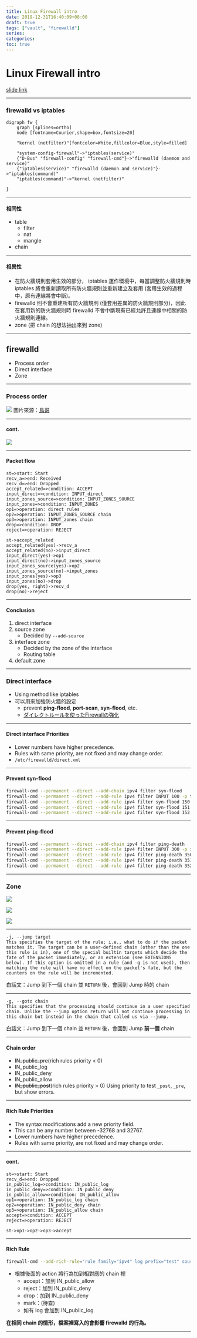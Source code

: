 ```yaml
---
title: Linux Firewall intro
date: 2019-12-31T16:40:09+08:00
draft: true
tags: ["vault", "firewalld"]
series: 
categories:
toc: true
---
```


# Linux Firewall intro

[slide link](https://hackmd.io/@bULAV3m2SmimwHsIRJ8smg/S1W69vBYB)

---

### firewalld vs iptables
```graphviz
digraph fw {
    graph [splines=ortho]
    node [fontname=Courier,shape=box,fontsize=20]
    
    "kernel (netfilter)"[fontcolor=White,fillcolor=Blue,style=filled]
                
    "system-config-firewall"->"iptables(service)"
    {"D-Bus" "firewall-config" "firewall-cmd"}->"firewalld (daemon and service)"
    {"iptables(service)" "firewalld (daemon and service)"}->"iptables(command)"
    "iptables(command)"->"kernel (netfilter)"
                
}
```

----

#### 相同性
- table
  - filter
  - nat
  - mangle
- chain

----

#### 相異性
- 在防火牆規則套用生效的部分， iptables 運作環境中，每當調整防火牆規則時 iptables 將會重新讀取所有防火牆規則並重新建立及套用 (套用生效的過程中，原有連線將會中斷)。
- firewalld 則不會重建所有防火牆規則 (僅套用差異的防火牆規則部分)，因此在套用新的防火牆規則時 firewalld 不會中斷現有已經允許且連線中相關的防火牆規則連線。
- zone (把 chain 的想法抽出來到 zone)

---

## firewalld
- Process order
- Direct interface
- Zone

----

### Process order
![](https://i.imgur.com/tcMHwCs.gif)
圖片來源：[鳥哥](http://linux.vbird.org/linux_server/0250simple_firewall.php)

----

#### cont.
![](https://raw.githubusercontent.com/alee801223/images/master/20191021122410.png)

----

#### Packet flow
```flow
st=>start: Start
recv_a=>end: Received
recv_d=>end: Dropped
accept_related=>condition: ACCEPT
input_direct=>condition: INPUT_direct
input_zones_source=>condition: INPUT_ZONES_SOURCE
input_zones=>condition: INPUT_ZONES
op1=>operation: direct rules
op2=>operation: INPUT_ZONES_SOURCE chain
op3=>operation: INPUT_zones chain
drop=>condition: DROP
reject=>operation: REJECT

st->accept_related
accept_related(yes)->recv_a
accept_related(no)->input_direct
input_direct(yes)->op1
input_direct(no)->input_zones_source
input_zones_source(yes)->op2
input_zones_source(no)->input_zones
input_zones(yes)->op3
input_zones(no)->drop
drop(yes, right)->recv_d
drop(no)->reject
```

----

#### Conclusion
1. direct interface
2. source zone
   - Decided by `--add-source`
3. interface zone
   - Decided by the zone of the interface
   - Routing table
4. default zone

---

### Direct interface
- Using method like iptables
- 可以用來加強防火牆的設定
  - prevent **ping-flood**, **port-scan**, **syn-flood**, etc.
  - [ダイレクトルールを使ったFirewallの強化](http://www.yam-web.net/centos7/direct-rule/index.html)

----

#### Direct interface Priorities
- Lower numbers have higher precedence.
- Rules with same priority, are not fixed and may change order.
- `/etc/firewalld/direct.xml`

----

#### Prevent syn-flood
```bash
firewall-cmd --permanent --direct --add-chain ipv4 filter syn-flood
firewall-cmd --permanent --direct --add-rule ipv4 filter INPUT 100 -p tcp --syn -j syn-flood
firewall-cmd --permanent --direct --add-rule ipv4 filter syn-flood 150 -m limit --limit 1/s --limit-burst 4 -j RETURN
firewall-cmd --permanent --direct --add-rule ipv4 filter syn-flood 151 -j LOG --log-prefix "IPTABLES SYN-FLOOD:"
firewall-cmd --permanent --direct --add-rule ipv4 filter syn-flood 152 -j DROP
```

----

#### Prevent ping-flood
```bash
firewall-cmd --permanent --direct --add-chain ipv4 filter ping-death
firewall-cmd --permanent --direct --add-rule ipv4 filter INPUT 300 -p icmp --icmp-type echo-request -j ping-death
firewall-cmd --permanent --direct --add-rule ipv4 filter ping-death 350 -m limit --limit 1/s --limit-burst 4 -j RETURN
firewall-cmd --permanent --direct --add-rule ipv4 filter ping-death 351 -j LOG --log-prefix "IPTABLES PING-DEATH:"
firewall-cmd --permanent --direct --add-rule ipv4 filter ping-death 352 -j DROP
```

---

### Zone
![](https://raw.githubusercontent.com/alee801223/images/master/20191021122410.png)

![](https://raw.githubusercontent.com/alee801223/images/master/20191021170833.png)

![](https://raw.githubusercontent.com/alee801223/images/master/20191021170859.png)

----

```
-j, --jump target
This specifies the target of the rule; i.e., what to do if the packet matches it. The target can be a user-defined chain (other than the one this rule is in), one of the special builtin targets which decide the fate of the packet immediately, or an extension (see EXTENSIONS below). If this option is omitted in a rule (and -g is not used), then matching the rule will have no effect on the packet's fate, but the counters on the rule will be incremented.
```
白話文：Jump 到下一個 chain 並 `RETURN` 後，會回到 Jump 時的 chain

----

```
-g, --goto chain
This specifies that the processing should continue in a user specified chain. Unlike the --jump option return will not continue processing in this chain but instead in the chain that called us via --jump.
```
白話文：Jump 到下一個 chain 並 `RETURN` 後，會回到 Jump **前一個** chain


----

#### Chain order
- ~~IN_public_pre~~(rich rules priority < 0)
- IN_public_log
- IN_public_deny
- IN_public_allow
- ~~IN_public_post~~(rich rules priority > 0)
Using priority to test `_post`, `_pre`, but show errors.

----

#### Rich Rule Priorities
- The syntax modifications add a new priority field. 
- This can be any number between -32768 and 32767.
- Lower numbers have higher precedence.
- Rules with same priority, are not fixed and may change order.

----

#### cont.
```flow
st=>start: Start
recv_d=>end: Dropped
in_public_log=>condition: IN_public_log
in_public_deny=>condition: IN_public_deny
in_public_allow=>condition: IN_public_allow
op1=>operation: IN_public_log chain
op2=>operation: IN_public_deny chain
op3=>operation: IN_public_allow chain
accept=>condition: ACCEPT
reject=>operation: REJECT

st->op1->op2->op3->accept
```

----

#### Rich Rule
```bash
firewall-cmd --add-rich-rule='rule family="ipv4" log prefix="test" source address="10.1.1.0/24" service name="ssh" accept'
```
- 根據後面的 action 將行為加到相對應的 chain 裡
  - accept：加到 IN_public_allow
  - reject：加到 IN_public_deny
  - drop：加到 IN_public_deny
  - mark：(待查)
  - 如有 log 會加到 IN_public_log

**在相同 chain 的情形，檔案裡寫入的會影響 firewalld 的行為。**

---

